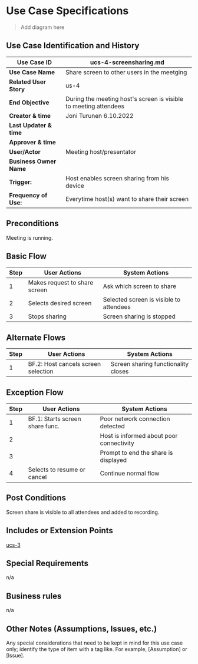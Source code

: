 # Use Case Specifications

> Add diagram here

## Use Case Identification and History

| **Use Case ID**         | ucs-4-screensharing.md      										 |
|-------------------------|----------------------------------------------------------------------|
| **Use Case Name**       | Share screen to other users in the meetging              			 |
| **Related User Story**  | us-4                                                                 |
| **End Objective**       | During the meeting host's screen is visible to meeting attendees     |
| **Creator & time**      | Joni Turunen 6.10.2022  	                                         |
| **Last Updater & time** | 					                                                 |
| **Approver & time**     | 						                                             |
| **User/Actor**          | Meeting host/presentator     									     |
| **Business Owner Name** |                                                                      |
| **Trigger:**            | Host enables screen sharing from his device                          |
| **Frequency of Use:**   | Everytime host(s) want to share their screen                         |

## Preconditions

Meeting is running.

## Basic Flow 

| **Step** | **User Actions**              | **System Actions**                      |
|----------|-------------------------------|-----------------------------------------|
|        1 | Makes request to share screen | Ask which screen to share               |
|        2 | Selects desired screen        | Selected screen is visible to attendees |
|        3 | Stops sharing                 | Screen sharing is stopped               |

## Alternate Flows

| **Step** | **User Actions**                    | **System Actions**                           |
|----------|-------------------------------------|----------------------------------------------|
|        1 | BF.2: Host cancels screen selection | Screen sharing functionality closes          |


## Exception Flow

| **Step** | **User Actions**                | **System Actions**                       |
|----------|---------------------------------|------------------------------------------|
|        1 | BF.1: Starts screen share func. | Poor network connection detected         |
|        2 |                                 | Host is informed about poor connectivity |
|        3 |                                 | Prompt to end the share is displayed     |
|        4 | Selects to resume or cancel     | Continue normal flow                     |

## Post Conditions

Screen share is visible to all attendees and added to recording.

## Includes or Extension Points

[ucs-3](ucs-3-being-recorded.md)

## Special Requirements

n/a

## Business rules

n/a

## Other Notes (Assumptions, Issues, etc.)

Any special considerations that need to be kept in mind for this use case only; identify the type of item with a tag like.  For example, [Assumption] or [Issue].